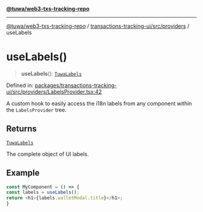 [**@tuwa/web3-txs-tracking-repo**](../../../../README.md)

***

[@tuwa/web3-txs-tracking-repo](../../../../README.md) / [transactions-tracking-ui/src/providers](../README.md) / useLabels

# useLabels()

> **useLabels**(): [`TuwaLabels`](../../type-aliases/TuwaLabels.md)

Defined in: [packages/transactions-tracking-ui/src/providers/LabelsProvider.tsx:42](https://github.com/TuwaIO/web3-transactions-tracking/blob/d33a798a7b6f5ea37a9cf7f32c6601e6ce651d45/packages/transactions-tracking-ui/src/providers/LabelsProvider.tsx#L42)

A custom hook to easily access the i18n labels from any component
within the `LabelsProvider` tree.

## Returns

[`TuwaLabels`](../../type-aliases/TuwaLabels.md)

The complete object of UI labels.

## Example

```ts
const MyComponent = () => {
const labels = useLabels();
return <h1>{labels.walletModal.title}</h1>;
}
```
